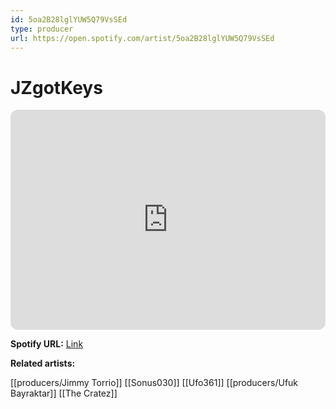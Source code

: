 ```yaml
---
id: 5oa2B28lglYUW5Q79VsSEd
type: producer
url: https://open.spotify.com/artist/5oa2B28lglYUW5Q79VsSEd
---
```

# JZgotKeys

<iframe style="border-radius:12px" src="https://open.spotify.com/embed/artist/5oa2B28lglYUW5Q79VsSEd" width="100%" height="352" frameBorder="0" allowfullscreen="" allow="autoplay; clipboard-write; encrypted-media; fullscreen; picture-in-picture" loading="lazy"></iframe>

**Spotify URL:** [Link](https://open.spotify.com/artist/5oa2B28lglYUW5Q79VsSEd)

**Related artists:**

[[producers/Jimmy Torrio]]
[[Sonus030]]
[[Ufo361]]
[[producers/Ufuk Bayraktar]]
[[The Cratez]]
